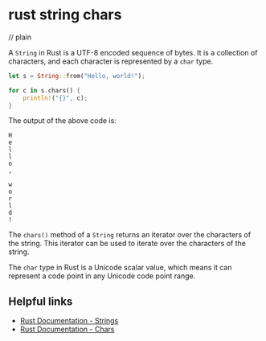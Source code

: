 # rust string chars
// plain

A `String` in Rust is a UTF-8 encoded sequence of bytes. It is a collection of characters, and each character is represented by a `char` type.

```rust
let s = String::from("Hello, world!");

for c in s.chars() {
    println!("{}", c);
}
```

The output of the above code is:
```
H
e
l
l
o
,

w
o
r
l
d
!
```

The `chars()` method of a `String` returns an iterator over the characters of the string. This iterator can be used to iterate over the characters of the string.

The `char` type in Rust is a Unicode scalar value, which means it can represent a code point in any Unicode code point range.

## Helpful links

- [Rust Documentation - Strings](https://doc.rust-lang.org/std/string/struct.String.html)
- [Rust Documentation - Chars](https://doc.rust-lang.org/std/primitive.char.html)